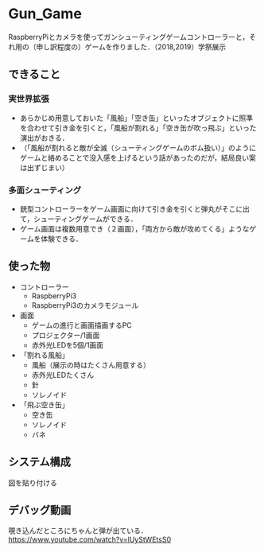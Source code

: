 # Gun_Game
RaspberryPiとカメラを使ってガンシューティングゲームコントローラーと，それ用の（申し訳程度の）ゲームを作りました．（2018,2019）学祭展示

## できること
### 実世界拡張
- あらかじめ用意しておいた「風船」「空き缶」といったオブジェクトに照準を合わせて引き金を引くと，「風船が割れる」「空き缶が吹っ飛ぶ」といった演出がおきる．
- （「風船が割れると敵が全滅（シューティングゲームのボム扱い）」のようにゲームと絡めることで没入感を上げるという話があったのだが，結局良い案は出ずじまい）
### 多面シューティング 
- 銃型コントローラーをゲーム画面に向けて引き金を引くと弾丸がそこに出て，シューティングゲームができる．
- ゲーム画面は複数用意でき（２画面），「両方から敵が攻めてくる」ようなゲームを体験できる．

## 使った物
- コントローラー
  - RaspberryPi3
  - RaspberryPi3のカメラモジュール
- 画面
  - ゲームの進行と画面描画するPC 
  - プロジェクター/1画面
  - 赤外光LEDを5個/1画面
- 「割れる風船」
  - 風船（展示の時はたくさん用意する）
  - 赤外光LEDたくさん
  - 針
  - ソレノイド
- 「飛ぶ空き缶」
  - 空き缶
  - ソレノイド
  - バネ

## システム構成
図を貼り付ける

## デバッグ動画
覗き込んだところにちゃんと弾が出ている．
https://www.youtube.com/watch?v=lUyStWEtsS0
